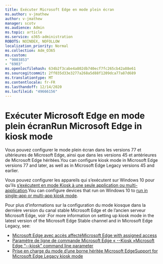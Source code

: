 ```yaml
---
title: Exécuter Microsoft Edge en mode plein écran
ms.author: v-jmathew
author: v-jmathew
manager: scotv
ms.audience: Admin
ms.topic: article
ms.service: o365-administration
ROBOTS: NOINDEX, NOFOLLOW
localization_priority: Normal
ms.collection: Adm_O365
ms.custom:
- "9003853"
- "6903"
ms.openlocfilehash: 634b2f3cabe4a802db740ecf7fc265cb42a88e61
ms.sourcegitcommit: 2ff035d33e3277a268a5d88f1209dca77a87d689
ms.translationtype: MT
ms.contentlocale: fr-FR
ms.lasthandoff: 12/14/2020
ms.locfileid: "49666156"
---
```

# <a name="run-microsoft-edge-in-kiosk-mode"></a><span data-ttu-id="a0c25-102">Exécuter Microsoft Edge en mode plein écran</span><span class="sxs-lookup"><span data-stu-id="a0c25-102">Run Microsoft Edge in kiosk mode</span></span>

<span data-ttu-id="a0c25-103">Vous pouvez configurer le mode plein écran dans les versions 77 et ultérieures de Microsoft Edge, ainsi que dans les versions 45 et antérieures de Microsoft Edge héritées.</span><span class="sxs-lookup"><span data-stu-id="a0c25-103">You can configure kiosk mode in Microsoft Edge versions 77 and later, as well as in Microsoft Edge Legacy versions 45 and earlier.</span></span>

<span data-ttu-id="a0c25-104">Vous pouvez configurer les appareils qui s’exécutent sur Windows 10 pour qu’ils [s’exécutent en mode Kiosk à une seule application ou multi-application](https://go.microsoft.com/fwlink/?linkid=2133659).</span><span class="sxs-lookup"><span data-stu-id="a0c25-104">You can configure devices that run on Windows 10 to [run in single-app or multi-app kiosk mode](https://go.microsoft.com/fwlink/?linkid=2133659).</span></span>

<span data-ttu-id="a0c25-105">Pour plus d’informations sur la configuration du mode kiosque dans la dernière version du canal stable Microsoft Edge et de l’ancien serveur Microsoft Edge, voir :</span><span class="sxs-lookup"><span data-stu-id="a0c25-105">For more information on setting up kiosk mode in the latest version of the Microsoft Edge Stable channel and in Microsoft Edge Legacy, see:</span></span>

- [<span data-ttu-id="a0c25-106">Microsoft Edge avec accès affecté</span><span class="sxs-lookup"><span data-stu-id="a0c25-106">Microsoft Edge with assigned access</span></span>](https://go.microsoft.com/fwlink/?linkid=2133494)
- [<span data-ttu-id="a0c25-107">Paramètre de ligne de commande Microsoft Edge « --Kiosk »</span><span class="sxs-lookup"><span data-stu-id="a0c25-107">Microsoft Edge “--kiosk” command line parameter</span></span>](https://go.microsoft.com/fwlink/?linkid=2133724)
- [<span data-ttu-id="a0c25-108">Prise en charge du mode d’une borne héritée Microsoft Edge</span><span class="sxs-lookup"><span data-stu-id="a0c25-108">Support for Microsoft Edge Legacy kiosk mode</span></span>](https://go.microsoft.com/fwlink/?linkid=2133725)
